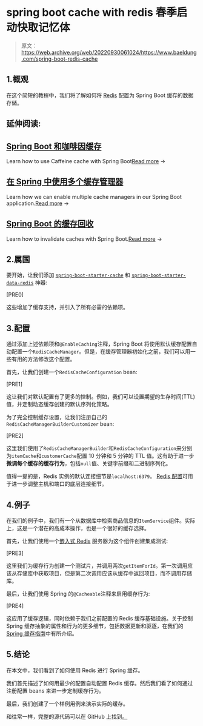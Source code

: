 # spring boot cache with redis 春季启动快取记忆体

> 原文：<https://web.archive.org/web/20220930061024/https://www.baeldung.com/spring-boot-redis-cache>

## 1.概观

在这个简短的教程中，我们将了解如何将 [Redis](/web/20220707143815/https://www.baeldung.com/spring-data-redis-tutorial) 配置为 Spring Boot 缓存的数据存储。

## 延伸阅读:

## [Spring Boot 和咖啡因缓存](/web/20220707143815/https://www.baeldung.com/spring-boot-caffeine-cache)

Learn how to use Caffeine cache with Spring Boot[Read more](/web/20220707143815/https://www.baeldung.com/spring-boot-caffeine-cache) →

## [在 Spring 中使用多个缓存管理器](/web/20220707143815/https://www.baeldung.com/spring-multiple-cache-managers)

Learn how we can enable multiple cache managers in our Spring Boot application.[Read more](/web/20220707143815/https://www.baeldung.com/spring-multiple-cache-managers) →

## [Spring Boot 的缓存回收](/web/20220707143815/https://www.baeldung.com/spring-boot-evict-cache)

Learn how to invalidate caches with Spring Boot.[Read more](/web/20220707143815/https://www.baeldung.com/spring-boot-evict-cache) →

## 2.属国

要开始，让我们添加 [`spring-boot-starter-cache`](https://web.archive.org/web/20220707143815/https://search.maven.org/artifact/org.springframework.boot/spring-boot-starter-cache) 和 [`spring-boot-starter-data-redis`](https://web.archive.org/web/20220707143815/https://search.maven.org/artifact/org.springframework.boot/spring-boot-starter-cache) 神器:

[PRE0]

这些增加了缓存支持，并引入了所有必需的依赖项。

## 3.配置

通过添加上述依赖项和`@EnableCaching`注释，Spring Boot 将使用默认缓存配置自动配置一个`RedisCacheManager`。但是，在缓存管理器初始化之前，我们可以用一些有用的方法修改这个配置。

首先，让我们创建一个`RedisCacheConfiguration` bean:

[PRE1]

这让我们对默认配置有了更多的控制。例如，我们可以设置期望的生存时间(TTL)值，并定制动态缓存创建的默认序列化策略。

为了完全控制缓存设置，让我们注册自己的`RedisCacheManagerBuilderCustomizer` bean:

[PRE2]

这里我们使用了`RedisCacheManagerBuilder`和`RedisCacheConfiguration`来分别为`itemCache`和`customerCache`配置 10 分钟和 5 分钟的 TTL 值。这有助于进一步**微调每个缓存的缓存行为**，包括`null`值、关键字前缀和二进制序列化。

值得一提的是，Redis 实例的默认连接细节是`localhost:6379`。 [Redis 配置](/web/20220707143815/https://www.baeldung.com/spring-data-redis-tutorial#the-redis-configuration)可用于进一步调整主机和端口的底层连接细节。

## 4.例子

在我们的例子中，我们有一个从数据库中检索商品信息的`ItemService`组件。实际上，这是一个潜在的高成本操作，也是一个很好的缓存选择。

首先，让我们使用一个[嵌入式 Redis](/web/20220707143815/https://www.baeldung.com/spring-embedded-redis) 服务器为这个组件创建集成测试:

[PRE3]

这里我们为缓存行为创建一个测试片，并调用两次`getItemForId`。第一次调用应该从存储库中获取项目，但是第二次调用应该从缓存中返回项目，而不调用存储库。

最后，让我们使用 Spring 的`@Cacheable`注释来启用缓存行为:

[PRE4]

这应用了缓存逻辑，同时依赖于我们之前配置的 Redis 缓存基础设施。关于控制 Spring 缓存抽象的属性和行为的更多细节，包括数据更新和驱逐，在我们的[Spring 缓存指南](/web/20220707143815/https://www.baeldung.com/spring-cache-tutorial)中有所介绍。

## 5.结论

在本文中，我们看到了如何使用 Redis 进行 Spring 缓存。

我们首先描述了如何用最少的配置自动配置 Redis 缓存。然后我们看了如何通过注册配置 beans 来进一步定制缓存行为。

最后，我们创建了一个样例用例来演示实际的缓存。

和往常一样，完整的源代码可以在 GitHub 上找到[。](https://web.archive.org/web/20220707143815/https://github.com/eugenp/tutorials/tree/master/spring-caching-2)